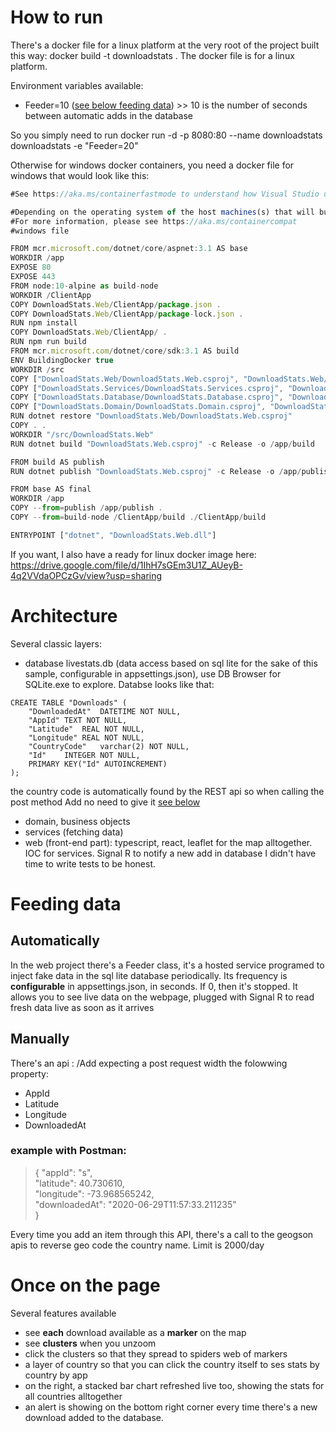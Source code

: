 # How to run
There's a docker file for a linux platform at the very root of the project built this way:
docker build -t downloadstats .
The docker file is for a linux platform. 

Environment variables available:
* Feeder=10 ([see below feeding data](#feeding-data)) >> 10 is the number of seconds between automatic adds in the database

So you simply need to run 
docker run -d -p 8080:80 --name downloadstats downloadstats -e "Feeder=20"  

Otherwise for windows docker containers, you need a docker file for windows that would look like this:
```javascript
#See https://aka.ms/containerfastmode to understand how Visual Studio uses this Dockerfile to build your images for faster debugging.

#Depending on the operating system of the host machines(s) that will build or run the containers, the image specified in the FROM statement may need to be changed.
#For more information, please see https://aka.ms/containercompat
#windows file

FROM mcr.microsoft.com/dotnet/core/aspnet:3.1 AS base
WORKDIR /app
EXPOSE 80
EXPOSE 443
FROM node:10-alpine as build-node
WORKDIR /ClientApp
COPY DownloadStats.Web/ClientApp/package.json .
COPY DownloadStats.Web/ClientApp/package-lock.json .
RUN npm install
COPY DownloadStats.Web/ClientApp/ . 
RUN npm run build 
FROM mcr.microsoft.com/dotnet/core/sdk:3.1 AS build
ENV BuildingDocker true
WORKDIR /src
COPY ["DownloadStats.Web/DownloadStats.Web.csproj", "DownloadStats.Web/"]
COPY ["DownloadStats.Services/DownloadStats.Services.csproj", "DownloadStats.Services/"]
COPY ["DownloadStats.Database/DownloadStats.Database.csproj", "DownloadStats.Database/"]
COPY ["DownloadStats.Domain/DownloadStats.Domain.csproj", "DownloadStats.Domain/"]
RUN dotnet restore "DownloadStats.Web/DownloadStats.Web.csproj"
COPY . .
WORKDIR "/src/DownloadStats.Web"
RUN dotnet build "DownloadStats.Web.csproj" -c Release -o /app/build

FROM build AS publish
RUN dotnet publish "DownloadStats.Web.csproj" -c Release -o /app/publish

FROM base AS final
WORKDIR /app
COPY --from=publish /app/publish .
COPY --from=build-node /ClientApp/build ./ClientApp/build

ENTRYPOINT ["dotnet", "DownloadStats.Web.dll"]
```

If you want, I also have a ready for linux docker image here: https://drive.google.com/file/d/1IhH7sGEm3U1Z_AUeyB-4q2VVdaOPCzGv/view?usp=sharing

# Architecture

Several classic layers: 
* database livestats.db (data access based on sql lite for the sake of this sample, configurable in appsettings.json), use DB Browser for SQLite.exe to explore. Databse looks like that: 
```
CREATE TABLE "Downloads" (
	"DownloadedAt"	DATETIME NOT NULL,
	"AppId"	TEXT NOT NULL,
	"Latitude"	REAL NOT NULL,
	"Longitude"	REAL NOT NULL,
	"CountryCode"	varchar(2) NOT NULL,
	"Id"	INTEGER NOT NULL,
	PRIMARY KEY("Id" AUTOINCREMENT)
);
```
the country code is automatically found by the REST api so when calling the post method Add no need to give it [see below](##-manually)
* domain, business objects
* services (fetching data)
* web (front-end part): typescript, react, leaflet for the map alltogether. IOC for services. Signal R to notify a new add in database
I didn't have time to write tests to be honest.

# Feeding data

## Automatically 
In the web project there's a Feeder class, it's a hosted service programed to inject fake data in the sql lite database periodically.
Its frequency is **configurable** in appsettings.json, in seconds. If 0, then it's stopped. 
It allows you to see live data on the webpage, plugged with Signal R to read fresh data live as soon as it arrives

## Manually
There's an api : /Add expecting a post request width the folowwing property:
   * AppId
   * Latitude
   * Longitude
   * DownloadedAt
### example with Postman:
> {
        "appId": "s",   
        "latitude": 40.730610,      
        "longitude":  -73.968565242,        
        "downloadedAt": "2020-06-29T11:57:33.211235"        
} 

Every time you add an item through this API, there's a call to the geogson apis to reverse geo code the country name. Limit is 2000/day

# Once on the page

Several features available
* see **each** download available as a **marker** on the map
* see **clusters** when you unzoom
* click the clusters so that they spread to spiders web of markers
* a layer of country so that you can click the country itself to ses stats by country by app
* on the right, a stacked bar chart refreshed live too, showing the stats for all countries alltogether
* an alert is showing on the bottom right corner every time there's a new download added to the database.

